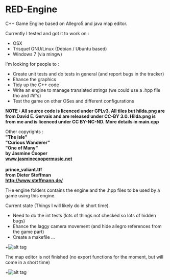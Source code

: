 # RED-Engine
C++ Game Engine based on Allegro5 and java map editor.

Currently I tested and got it to work on : 
- OSX
- Trisquel GNU/Linux (Debian / Ubuntu based)
- Windows 7 (via mingw)

I'm looking for people to : 
- Create unit tests and do tests in general (and report bugs in the tracker)
- Ehance the graphics 
- Tidy up the C++ code 
- Write an engine to manage translated strings (we could use a .hpp file tho and #if's)
- Test the game on other OSes and different configurations 

<b> NOTE : All source code is licenced under GPLv3.
All tiles but hilda.png are from David E. Gervais
and are released under CC-BY 3.0.
Hilda.png is from me and is licenced
under CC BY-NC-ND. More details in main.cpp</b>

Other copyrights :
<b>
<br>
"The isle"
<br>
"Curious Wanderer"
<br>
"One of Many"
<br>
by Jasmine Cooper
<br>
www.jasminecoopermusic.net
<br><br>
prince_valiant.tff
<br>
from Dieter Steffman
<br>
http://www.steffmann.de/
<br>
</b>

THe engine folders contains the engine and the .hpp files to be used by a game using this engine. 

Current state (Things I will likely do in short time)

- Need to do the int tests (lots of things not checked so lots of hidden bugs) 
- Ehance the laggy camera movement (and hide allegro references from the game part)
- Create a makefile ...

+![alt tag](http://anthonyrey.fr/wp-content/uploads/2016/01/Capture-d%E2%80%99e%CC%81cran-2016-01-08-a%CC%80-02.47.25-1024x594.png)

The map editor is not finished (no export functions for the moment, but will come in a short time)

+![alt tag](http://anthonyrey.fr/wp-content/uploads/2015/12/Capture-d%E2%80%99e%CC%81cran-2016-01-02-a%CC%80-23.49.54.png)
